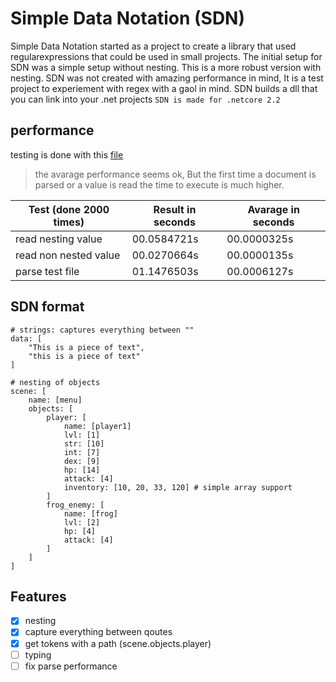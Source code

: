 # Simple Data Notation (SDN)

Simple Data Notation started as a project to create a library that used regularexpressions that could be used in small projects. The initial setup for SDN was a simple setup without nesting. This is a more robust version with nesting. SDN was not created with amazing performance in mind, It is a test project to experiement with regex with a gaol in mind.
SDN builds a dll that you can link into your .net projects
`SDN is made for .netcore 2.2`

## performance

testing is done with this [file](test/SDN.txt)

> the avarage performance seems ok, But the first time a document is parsed or a value is read the time to execute is much higher.

Test (done 2000 times)  | Result in seconds | Avarage in seconds
---- | ------ | -------
read nesting value | 00.0584721s | 00.0000325s
read non nested value | 00.0270664s | 00.0000135s
parse test file | 01.1476503s | 00.0006127s


## SDN format
```
# strings: captures everything between ""
data: [
    "This is a piece of text",
    "this is a piece of text"
]

# nesting of objects
scene: [
    name: [menu]
    objects: [
        player: [
            name: [player1]
            lvl: [1]
            str: [10]
            int: [7]
            dex: [9]
            hp: [14]
            attack: [4]
            inventory: [10, 20, 33, 120] # simple array support
        ]
        frog_enemy: [
            name: [frog]
            lvl: [2]
            hp: [4]
            attack: [4]
        ]
    ]
]
```

## Features
- [x] nesting
- [x] capture everything between qoutes
- [x] get tokens with a path (scene.objects.player) 
- [ ] typing
- [ ] fix parse performance

